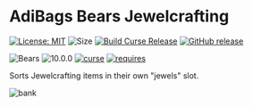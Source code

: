# AdiBags Bears Jewelcrafting

[![License: MIT](https://img.shields.io/badge/License-MIT-yellow.svg)](https://opensource.org/licenses/MIT)
![Size](https://img.shields.io/github/repo-size/N6REJ/AdiBags_Bears_Jewelcrafting) 
[![Build Curse Release](https://github.com/N6REJ/AdiBags_Bears_Jewelcrafting/actions/workflows/release.yml/badge.svg)](https://github.com/N6REJ/AdiBags_Bears_Jewelcrafting/actions/workflows/release.yml) 
[![GitHub release](https://img.shields.io/github/release/N6REJ/AdiBags_Bears_Jewelcrafting.svg)](https://GitHub.com/N6REJ/AdiBags_Bears_Jewelcrafting/releases/)

![Bears](https://img.shields.io/badge/Supports-Shadowlands-0B68D7)
![10.0.0](https://img.shields.io/badge/Ready_for-10.0.0-darkgreen)
[![curse](https://img.shields.io/badge/Curseforge_Project_ID:-446521-purple)](https://www.curseforge.com/wow/addons/adibags_shadowlands_Jewelcrafting)
[![requires](https://img.shields.io/badge/Requires-AdiBags-brown)](https://www.curseforge.com/wow/addons/adibags)

Sorts Jewelcrafting items in their own "jewels" slot.

![bank](https://user-images.githubusercontent.com/1850089/127739661-3204e8a2-2cf4-402d-a447-83d3392f26b3.png)
